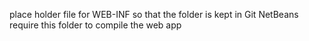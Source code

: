 place holder file for WEB-INF so that the folder is kept in Git 
NetBeans require this folder to compile the web app 